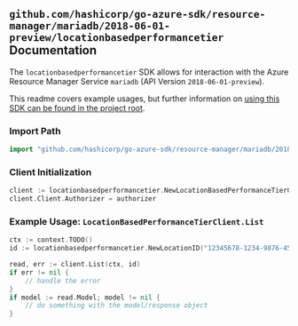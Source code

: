 
## `github.com/hashicorp/go-azure-sdk/resource-manager/mariadb/2018-06-01-preview/locationbasedperformancetier` Documentation

The `locationbasedperformancetier` SDK allows for interaction with the Azure Resource Manager Service `mariadb` (API Version `2018-06-01-preview`).

This readme covers example usages, but further information on [using this SDK can be found in the project root](https://github.com/hashicorp/go-azure-sdk/tree/main/docs).

### Import Path

```go
import "github.com/hashicorp/go-azure-sdk/resource-manager/mariadb/2018-06-01-preview/locationbasedperformancetier"
```


### Client Initialization

```go
client := locationbasedperformancetier.NewLocationBasedPerformanceTierClientWithBaseURI("https://management.azure.com")
client.Client.Authorizer = authorizer
```


### Example Usage: `LocationBasedPerformanceTierClient.List`

```go
ctx := context.TODO()
id := locationbasedperformancetier.NewLocationID("12345678-1234-9876-4563-123456789012", "locationValue")

read, err := client.List(ctx, id)
if err != nil {
	// handle the error
}
if model := read.Model; model != nil {
	// do something with the model/response object
}
```
